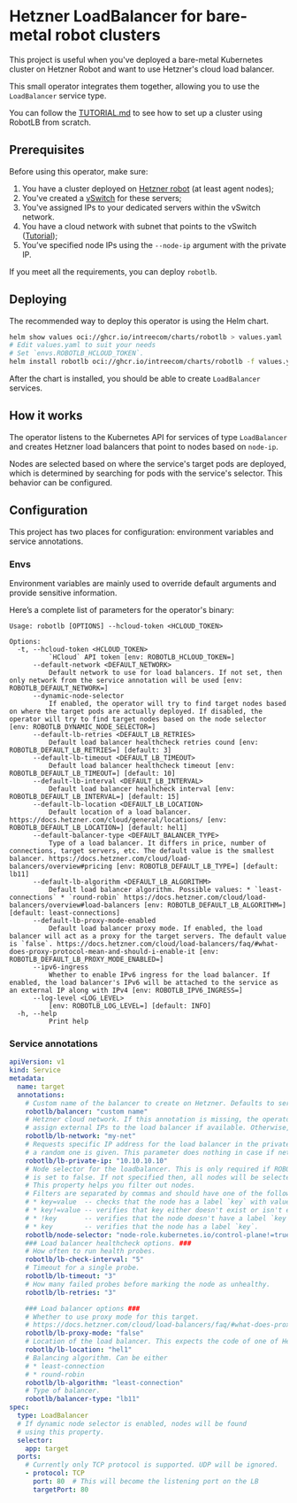 # Hetzner LoadBalancer for bare-metal robot clusters

This project is useful when you've deployed a bare-metal Kubernetes cluster on Hetzner Robot and want to use Hetzner's cloud load balancer.

This small operator integrates them together, allowing you to use the `LoadBalancer` service type.

You can follow the [TUTORIAL.md](./tutorial.md) to see how to set up a cluster using RobotLB from scratch.

## Prerequisites

Before using this operator, make sure:

1. You have a cluster deployed on [Hetzner robot](https://robot.hetzner.com/) (at least agent nodes);
2. You've created a [vSwitch](https://docs.hetzner.com/robot/dedicated-server/network/vswitch/) for these servers;
3. You've assigned IPs to your dedicated servers within the vSwitch network.
4. You have a cloud network with subnet that points to the vSwitch ([Tutorial](https://docs.hetzner.com/cloud/networks/connect-dedi-vswitch/));
5. You’ve specified node IPs using the `--node-ip` argument with the private IP.

If you meet all the requirements, you can deploy `robotlb`.

## Deploying

The recommended way to deploy this operator is using the Helm chart.

```bash
helm show values oci://ghcr.io/intreecom/charts/robotlb > values.yaml
# Edit values.yaml to suit your needs
# Set `envs.ROBOTLB_HCLOUD_TOKEN`.
helm install robotlb oci://ghcr.io/intreecom/charts/robotlb -f values.yaml
```

After the chart is installed, you should be able to create `LoadBalancer` services.

## How it works

The operator listens to the Kubernetes API for services of type `LoadBalancer` and creates Hetzner load balancers that point to nodes based on `node-ip`.

Nodes are selected based on where the service's target pods are deployed, which is determined by searching for pods with the service's selector. This behavior can be configured.


## Configuration

This project has two places for configuration: environment variables and service annotations.

### Envs

Environment variables are mainly used to override default arguments and provide sensitive information.

Here’s a complete list of parameters for the operator's binary:

```
Usage: robotlb [OPTIONS] --hcloud-token <HCLOUD_TOKEN>

Options:
  -t, --hcloud-token <HCLOUD_TOKEN>
          `HCloud` API token [env: ROBOTLB_HCLOUD_TOKEN=]
      --default-network <DEFAULT_NETWORK>
          Default network to use for load balancers. If not set, then only network from the service annotation will be used [env: ROBOTLB_DEFAULT_NETWORK=]
      --dynamic-node-selector
          If enabled, the operator will try to find target nodes based on where the target pods are actually deployed. If disabled, the operator will try to find target nodes based on the node selector [env: ROBOTLB_DYNAMIC_NODE_SELECTOR=]
      --default-lb-retries <DEFAULT_LB_RETRIES>
          Default load balancer healthcheck retries cound [env: ROBOTLB_DEFAULT_LB_RETRIES=] [default: 3]
      --default-lb-timeout <DEFAULT_LB_TIMEOUT>
          Default load balancer healthcheck timeout [env: ROBOTLB_DEFAULT_LB_TIMEOUT=] [default: 10]
      --default-lb-interval <DEFAULT_LB_INTERVAL>
          Default load balancer healhcheck interval [env: ROBOTLB_DEFAULT_LB_INTERVAL=] [default: 15]
      --default-lb-location <DEFAULT_LB_LOCATION>
          Default location of a load balancer. https://docs.hetzner.com/cloud/general/locations/ [env: ROBOTLB_DEFAULT_LB_LOCATION=] [default: hel1]
      --default-balancer-type <DEFAULT_BALANCER_TYPE>
          Type of a load balancer. It differs in price, number of connections, target servers, etc. The default value is the smallest balancer. https://docs.hetzner.com/cloud/load-balancers/overview#pricing [env: ROBOTLB_DEFAULT_LB_TYPE=] [default: lb11]
      --default-lb-algorithm <DEFAULT_LB_ALGORITHM>
          Default load balancer algorithm. Possible values: * `least-connections` * `round-robin` https://docs.hetzner.com/cloud/load-balancers/overview#load-balancers [env: ROBOTLB_DEFAULT_LB_ALGORITHM=] [default: least-connections]
      --default-lb-proxy-mode-enabled
          Default load balancer proxy mode. If enabled, the load balancer will act as a proxy for the target servers. The default value is `false`. https://docs.hetzner.com/cloud/load-balancers/faq/#what-does-proxy-protocol-mean-and-should-i-enable-it [env: ROBOTLB_DEFAULT_LB_PROXY_MODE_ENABLED=]
      --ipv6-ingress
          Whether to enable IPv6 ingress for the load balancer. If enabled, the load balancer's IPv6 will be attached to the service as an external IP along with IPv4 [env: ROBOTLB_IPV6_INGRESS=]
      --log-level <LOG_LEVEL>
          [env: ROBOTLB_LOG_LEVEL=] [default: INFO]
  -h, --help
          Print help
```


### Service annotations


```yaml
apiVersion: v1
kind: Service
metadata:
  name: target
  annotations:
    # Custom name of the balancer to create on Hetzner. Defaults to service name.
    robotlb/balancer: "custom name"
    # Hetzner cloud network. If this annotation is missing, the operator will try to
    # assign external IPs to the load balancer if available. Otherwise, the update won't happen.
    robotlb/lb-network: "my-net"
    # Requests specific IP address for the load balancer in the private network. If not specified,
    # a random one is given. This parameter does nothing in case if network is not specified.
    robotlb/lb-private-ip: "10.10.10.10"
    # Node selector for the loadbalancer. This is only required if ROBOTLB_DYNAMIC_NODE_SELECTOR
    # is set to false. If not specified then, all nodes will be selected as LB targets by default.
    # This property helps you filter out nodes.
    # Filters are separated by commas and should have one of the following formats:
    # * key=value  -- checks that the node has a label `key` with value `value`;
    # * key!=value -- verifies that key either doesn't exist or isn't equal to `value`;
    # * !key       -- verifies that the node doesn't have a label `key`;
    # * key        -- verifies that the node has a label `key`.
    robotlb/node-selector: "node-role.kubernetes.io/control-plane!=true,beta.kubernetes.io/arch=amd64"
    ### Load balancer healthcheck options. ###
    # How often to run health probes.
    robotlb/lb-check-interval: "5"
    # Timeout for a single probe.
    robotlb/lb-timeout: "3"
    # How many failed probes before marking the node as unhealthy.
    robotlb/lb-retries: "3"

    ### Load balancer options ###
    # Whether to use proxy mode for this target.
    # https://docs.hetzner.com/cloud/load-balancers/faq/#what-does-proxy-protocol-mean-and-should-i-enable-it
    robotlb/lb-proxy-mode: "false"
    # Location of the load balancer. This expects the code of one of Hetzner's available locations.
    robotlb/lb-location: "hel1"
    # Balancing algorithm. Can be either
    # * least-connection
    # * round-robin
    robotlb/lb-algorithm: "least-connection"
    # Type of balancer.
    robotlb/balancer-type: "lb11"
spec:
  type: LoadBalancer
  # If dynamic node selector is enabled, nodes will be found
  # using this property.
  selector:
    app: target
  ports:
    # Currently only TCP protocol is supported. UDP will be ignored.
    - protocol: TCP
      port: 80  # This will become the listening port on the LB
      targetPort: 80
```

